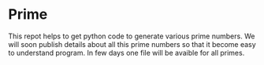 # Prime
This repot helps to get python code to generate various prime numbers. We will soon publish details about all this prime numbers so that it become easy to understand program.
In few days one file will be avaible for all primes.
